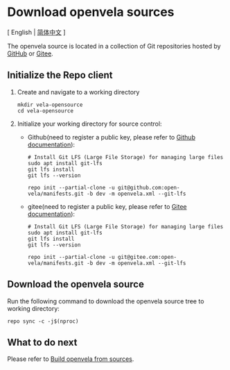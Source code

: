 # Download openvela sources

\[ English | [简体中文](Download_Vela_sources_zh-cn.md) \]

The openvela source is located in a collection of Git repositories hosted by [GitHub](https://github.com/open-Vela) or [Gitee](https://gitee.com/open-vela). 

## Initialize the Repo client

1. Create and navigate to a working directory

    ```
    mkdir vela-opensource
    cd vela-opensource
    ```

2. Initialize your working directory for source control:

    - Github(need to register a public key, please refer to [Github documentation](https://docs.github.com/en/authentication/connecting-to-github-with-ssh/adding-a-new-ssh-key-to-your-github-account)):

        ```
        # Install Git LFS (Large File Storage) for managing large files
        sudo apt install git-lfs
        git lfs install
        git lfs --version

        repo init --partial-clone -u git@github.com:open-vela/manifests.git -b dev -m openvela.xml --git-lfs
        ```

    - gitee(need to register a public key, please refer to [Gitee documentation](https://gitee.com/help/articles/4191)):

        ```
        # Install Git LFS (Large File Storage) for managing large files
        sudo apt install git-lfs
        git lfs install
        git lfs --version
        
        repo init --partial-clone -u git@gitee.com:open-vela/manifests.git -b dev -m openvela.xml --git-lfs
        ```

## Download the openvela source

Run the following command to download the openvela source tree to working directory:

```
repo sync -c -j$(nproc)
```

## What to do next
Please refer to [Build openvela from sources](./Build_Vela_from_sources.md).
